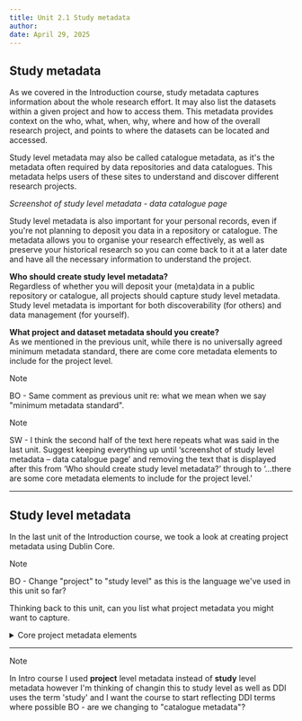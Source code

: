 ```yaml
---
title: Unit 2.1 Study metadata
author: 
date: April 29, 2025
---
```


## Study metadata

As we covered in the Introduction course, study metadata captures information about the whole research effort. It may also list the datasets within a given project and how to access them. This metadata provides context on the who, what, when, why, where and how of the overall research project, and points to where the datasets can be located and accessed.

Study level metadata may also be called catalogue metadata, as it's the metadata often required by data repositories and data catalogues. This metadata helps users of these sites to understand and discover different research projects. 

_Screenshot of study level metadata - data catalogue page_

Study level metadata is also important for your personal records, even if you're not planning to deposit you data in a repository or catalogue. The metadata allows you to organise your research effectively, as well as preserve your historical research so you can come back to it at a later date and have all the necessary information to understand the project.

**Who should create study level metadata?** <br>
Regardless of whether you will deposit your (meta)data in a public repository or catalogue, all projects should capture study level metadata. Study level metadata is important for both discoverability (for others) and data management (for yourself).

**What project and dataset metadata should you create?** <br>
As we mentioned in the previous unit, while there is no universally agreed minimum metadata standard, there are come core metadata elements to include for the project level.

>[!NOTE]
> BO - Same comment as previous unit re: what we mean when we say "minimum metadata standard".

>[!NOTE]
>SW - I think the second half of the text here repeats what was said in the last unit. Suggest keeping everything up until ‘screenshot of study level metadata – data catalogue page’ and removing the text that is displayed after this from ‘Who should create study level metadata?’ through to ‘…there are some core metadata elements to include for the project level.’


---

## Study level metadata

In the last unit of the Introduction course, we took a look at creating project metadata using Dublin Core.

>[!NOTE]
> BO - Change "project" to "study level" as this is the language we've used in this unit so far? 

Thinking back to this unit, can you list what project metadata you might want to capture.

<details>
<summary>Core project metadata elements</summary>
<p></p>

Below are some core metadata elements for project metadata. The elements marked with (R) should be considered required metadata that all projects complete. The elements marked with (O) are optional metadata that can be completed if relevant and necessary.

- **Title** (R)
  - the title of the research project
- **Creator** (R)
  - the creator of the data, this could be the PI of the project
- **Subject** (R)
  - e.g. keywords or topics
- **Description** (R)
  - e.g. an abstract or table of contents
- **Contributor** (O)
  - e.g. people or organisations who contributed to the research process
- **Date** (R)
  - e.g. the date range the research was conducted, the end date of the research etc.
- **Type** (R)
- **Format** (R)
  - the format that the data is stored in
- **Language** (R)
  - the language the data is stored in
- **Relation** (O)
  - any other publications or resources that are related to the project
- **Coverage** (R)
  - the geographical coverage of the research project as a whole

If you're working on a larger research project and you're planning to share your data, you may want to include more metadata elements, such as...

- **Funder** (O)
  - If the research project is recieving funding, the name of the organisations providing funding
- **Publisher** (O)
  - If the research project 
- **Access rights** (O)
  - If the (meta)data for the research project is shared online, you need to state the access rights to the data 
- **Identifier** (O)
  - If information about the research project and/or its data is available online, you should provide a DOI or PID to the online location

If you are depositing your data in a repository or catalogue, it is important to check the metadata requirements of those sites to ensure to capture any further metadata elements.

</details>

---

>[!NOTE]
>In Intro course I used **project** level metadata instead of **study** level metadata however I'm thinking of changin this to study level as well as DDI uses the term 'study' and I want the course to start reflecting DDI terms where possible
> BO - are we changing to "catalogue metadata"?
